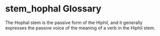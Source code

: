# stem_hophal Glossary
The Hophal stem is the passive form of the Hiphil, and it generally expresses the passive voice of the meaning of a verb in the Hiphil stem.